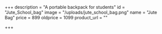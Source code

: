 +++
description = "A portable backpack for students"
id = "Jute_School_bag"
image = "/uploads/jute_school_bag.png"
name = "Jute Bag"
price = 899
oldprice = 1099
product_url = ""

+++
